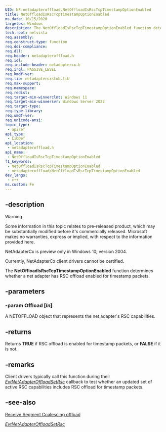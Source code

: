 ```yaml
---
UID: NF:netadapteroffload.NetOffloadIsRscTcpTimestampOptionEnabled
title: NetOffloadIsRscTcpTimestampOptionEnabled 
ms.date: 10/15/2020
targetos: Windows
description: The NetOffloadIsRscTcpTimestampOptionEnabled function determines whether a net adapter has RSC offload enabled for timestamp packets.
tech.root: netvista
req.assembly: 
req.construct-type: function
req.ddi-compliance: 
req.dll: 
req.header: netadapteroffload.h
req.idl: 
req.include-header: netadaptercx.h
req.irql: PASSIVE_LEVEL 
req.kmdf-ver: 
req.lib: netadaptercxstub.lib
req.max-support: 
req.namespace: 
req.redist: 
req.target-min-winverclnt: Windows 11
req.target-min-winversvr: Windows Server 2022
req.target-type: 
req.type-library: 
req.umdf-ver: 
req.unicode-ansi: 
topic_type:
 - apiref
api_type:
 - LibDef
api_location:
 - netadapteroffload.h
api_name:
 - NetOffloadIsRscTcpTimestampOptionEnabled
f1_keywords:
 - NetOffloadIsRscTcpTimestampOptionEnabled
 - netadapteroffload/NetOffloadIsRscTcpTimestampOptionEnabled
dev_langs:
 - c++
ms.custom: Fe
---
```


## -description

> [!WARNING]
> Some information in this topic relates to pre-released product, which may be substantially modified before it's commercially released. Microsoft makes no warranties, express or implied, with respect to the information provided here.
>
> NetAdapterCx is preview only in Windows 10, version 2004.
>
> Currently, NetAdapterCx client drivers cannot be certified.

The **NetOffloadIsRscTcpTimestampOptionEnabled** function determines whether a net adapter has RSC offload enabled for timestamp packets.

## -parameters

### -param Offload [_In_]

A NETOFFLOAD object that represents the net adapter's RSC capabilities.

## -returns

Returns **TRUE** if RSC offload is enabled for timestamp packets, or **FALSE** if it is not.

## -remarks

Client drivers typically call this function during their [*EvtNetAdapterOffloadSetRsc*](nc-netadapteroffload-evt_net_adapter_offload_set_rsc.md) callback to test whether an updated set of active RSC capabilities includes RSC offload for timestamp packets.

## -see-also

[Receive Segment Coalescing offload](/windows-hardware/drivers/netcx/rsc-offload)

[*EvtNetAdapterOffloadSetRsc*](nc-netadapteroffload-evt_net_adapter_offload_set_rsc.md)

